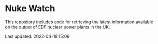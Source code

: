 # Nuke Watch

This repository includes code for retrieving the latest information available on the output of EDF nuclear power plants in the UK.

Last updated: 2022-04-18 15:09